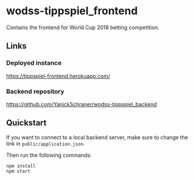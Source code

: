 # wodss-tippspiel_frontend
Contains the frontend for World Cup 2018 betting competition.

## Links

### Deployed instance
https://tippspiel-frontend.herokuapp.com/

### Backend repository
https://github.com/YanickSchraner/wodss-tippspiel_backend

## Quickstart
If you want to connect to a local backend server, make sure to change the link in `public/application.json`.

Then run the following commands:
```
npm install
npm start
```